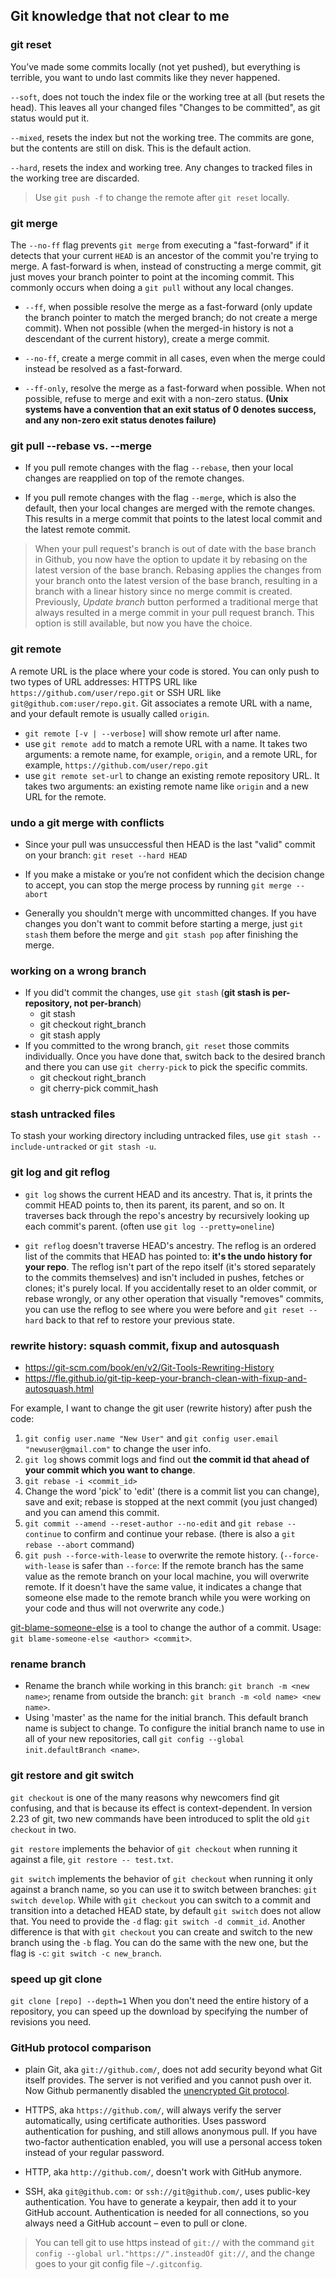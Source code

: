 ## Git knowledge that not clear to me

### git reset
You’ve made some commits locally (not yet pushed), but everything is terrible, you want to undo last commits like they never happened.

`--soft`, does not touch the index file or the working tree at all (but resets the head). This leaves all your changed files "Changes to be committed", as git status would put it.

`--mixed`, resets the index but not the working tree. The commits are gone, but the contents are still on disk. This is the default action.

`--hard`, resets the index and working tree. Any changes to tracked files in the working tree are discarded.

> Use `git push -f` to change the remote after `git reset` locally.

### git merge
The `--no-ff` flag prevents `git merge` from executing a "fast-forward" if it detects that your current `HEAD` is an ancestor of the commit you're trying to merge. A fast-forward is when, instead of constructing a merge commit, git just moves your branch pointer to point at the incoming commit. This commonly occurs when doing a `git pull` without any local changes.

- `--ff`, when possible resolve the merge as a fast-forward (only update the branch pointer to match the merged branch; do not create a merge commit). When not possible (when the merged-in history is not a descendant of the current history), create a merge commit.

- `--no-ff`, create a merge commit in all cases, even when the merge could instead be resolved as a fast-forward.

- `--ff-only`, resolve the merge as a fast-forward when possible. When not possible, refuse to merge and exit with a non-zero status. **(Unix systems have a convention that an exit status of 0 denotes success, and any non-zero exit status denotes failure)**

### git pull --rebase vs. --merge
- If you pull remote changes with the flag `--rebase`, then your local changes are reapplied on top of the remote changes.

- If you pull remote changes with the flag `--merge`, which is also the default, then your local changes are merged with the remote changes. This results in a merge commit that points to the latest local commit and the latest remote commit.

> When your pull request's branch is out of date with the base branch in Github, you now have the option to update it by rebasing on the latest version of the base branch. Rebasing applies the changes from your branch onto the latest version of the base branch, resulting in a branch with a linear history since no merge commit is created. Previously, *Update branch* button performed a traditional merge that always resulted in a merge commit in your pull request branch. This option is still available, but now you have the choice.

### git remote
A remote URL is the place where your code is stored. You can only push to two types of URL addresses: HTTPS URL like `https://github.com/user/repo.git` or SSH URL like `git@github.com:user/repo.git`. Git associates a remote URL with a name, and your default remote is usually called `origin`.

- `git remote [-v | --verbose]` will show remote url after name.
- use `git remote add` to match a remote URL with a name. It takes two arguments: a remote name, for example, `origin`, and a remote URL, for example, `https://github.com/user/repo.git`
- use `git remote set-url` to change an existing remote repository URL. It takes two arguments: an existing remote name like `origin` and a new URL for the remote.

### undo a git merge with conflicts
- Since your pull was unsuccessful then HEAD is the last "valid" commit on your branch: `git reset --hard HEAD`

- If you make a mistake or you’re not confident which the decision change to accept, you can stop the merge process by running `git merge -- abort`

- Generally you shouldn't merge with uncommitted changes. If you have changes you don't want to commit before starting a merge, just `git stash` them before the merge and `git stash pop` after finishing the merge.

### working on a wrong branch
- If you did't commit the changes, use `git stash` (**git stash is per-repository, not per-branch**)
    - git stash
    - git checkout right_branch
    - git stash apply
- If you committed to the wrong branch, `git reset` those commits individually. Once you have done that, switch back to the desired branch and there you can use `git cherry-pick` to pick the specific commits.
  - git checkout right_branch
  - git cherry-pick commit_hash

### stash untracked files
To stash your working directory including untracked files, use `git stash --include-untracked` or `git stash -u`.

### git log and git reflog
- `git log` shows the current HEAD and its ancestry. That is, it prints the commit HEAD points to, then its parent, its parent, and so on. It traverses back through the repo's ancestry by recursively looking up each commit's parent. (often use `git log --pretty=oneline`)

- `git reflog` doesn't traverse HEAD's ancestry. The reflog is an ordered list of the commits that HEAD has pointed to: **it's the undo history for your repo**. The reflog isn't part of the repo itself (it's stored separately to the commits themselves) and isn't included in pushes, fetches or clones; it's purely local. If you accidentally reset to an older commit, or rebase wrongly, or any other operation that visually "removes" commits, you can use the reflog to see where you were before and `git reset --hard` back to that ref to restore your previous state.

### rewrite history: squash commit, fixup and autosquash
- https://git-scm.com/book/en/v2/Git-Tools-Rewriting-History
- https://fle.github.io/git-tip-keep-your-branch-clean-with-fixup-and-autosquash.html

For example, I want to change the git user (rewrite history) after push the code:
1. `git config user.name "New User"` and `git config user.email "newuser@gmail.com"` to change the user info.
2. `git log` shows commit logs and find out **the commit id that ahead of your commit which you want to change**.
3. `git rebase -i <commit_id>`
4. Change the word 'pick' to 'edit' (there is a commit list you can change), save and exit; rebase is stopped at the next commit (you just changed) and you can amend this commit.
5. `git commit --amend --reset-author --no-edit` and `git rebase --continue` to confirm and continue your rebase. (there is also a `git rebase --abort` command)
6. `git push --force-with-lease` to overwrite the remote history. (`--force-with-lease` is safer than `--force`: If the remote branch has the same value as the remote branch on your local machine, you will overwrite remote. If it doesn't have the same value, it indicates a change that someone else made to the remote branch while you were working on your code and thus will not overwrite any code.)

[git-blame-someone-else](https://github.com/jayphelps/git-blame-someone-else) is a tool to change the author of a commit. Usage: `git blame-someone-else <author> <commit>`.

### rename branch
- Rename the branch while working in this branch: `git branch -m <new name>`; rename from outside the branch: `git branch -m <old name> <new name>`.
- Using 'master' as the name for the initial branch. This default branch name is subject to change. To configure the initial branch name to use in all of your new repositories, call `git config --global init.defaultBranch <name>`.

### git restore and git switch
`git checkout` is one of the many reasons why newcomers find git confusing, and that is because its effect is context-dependent. In version 2.23 of git, two new commands have been introduced to split the old `git checkout` in two.

`git restore` implements the behavior of `git checkout` when running it against a file, `git restore -- test.txt`. 

`git switch` implements the behavior of `git checkout` when running it only against a branch name, so you can use it to switch between branches: `git switch develop`. While with `git checkout` you can switch to a commit and transition into a detached HEAD state, by default `git switch` does not allow that. You need to provide the `-d` flag: `git switch -d commit_id`. Another difference is that with `git checkout` you can create and switch to the new branch using the `-b` flag. You can do the same with the new one, but the flag is `-c`: `git switch -c new_branch`.

### speed up git clone
`git clone [repo] --depth=1` When you don't need the entire history of a repository, you can speed up the download by specifying the number of revisions you need.

### GitHub protocol comparison
- plain Git, aka `git://github.com/`, does not add security beyond what Git itself provides. The server is not verified and you cannot push over it. Now Github permanently disabled the [unencrypted Git protocol](https://github.blog/changelog/2022-03-15-removed-unencrypted-git-protocol-and-certain-ssh-keys/).

- HTTPS, aka `https://github.com/`, will always verify the server automatically, using certificate authorities. Uses password authentication for pushing, and still allows anonymous pull. If you have two-factor authentication enabled, you will use a personal access token instead of your regular password.

- HTTP, aka `http://github.com/`, doesn't work with GitHub anymore.

- SSH, aka `git@github.com:` or `ssh://git@github.com/`, uses public-key authentication. You have to generate a keypair, then add it to your GitHub account. Authentication is needed for all connections, so you always need a GitHub account – even to pull or clone.

> You can tell git to use https instead of `git://` with the command `git config --global url."https://".insteadOf git://`, and the change goes to your git config file `~/.gitconfig`.
